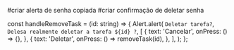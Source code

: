 #criar alerta de senha copiada
#criar confirmação de deletar senha  
  
  
  
  const handleRemoveTask = (id: string) => {
    Alert.alert(
      `Deletar tarefa?`,
      `Delesa realmente deletar a tarefa ${id} ?`,
      [
        {
          text: 'Cancelar',
          onPress: () => {},
        },
        {
          text: 'Deletar',
          onPress: () => removeTask(id),
        },
      ],
    );
  };